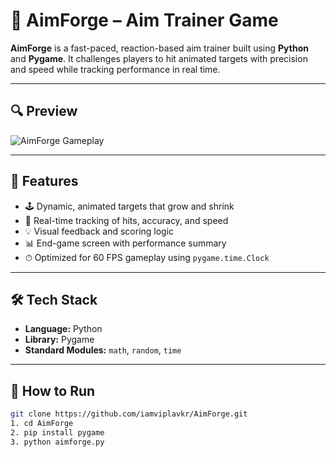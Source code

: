 # 🎯 AimForge – Aim Trainer Game

**AimForge** is a fast-paced, reaction-based aim trainer built using **Python** and **Pygame**. It challenges players to hit animated targets with precision and speed while tracking performance in real time.

---

## 🔍 Preview

![AimForge Gameplay](https://ezgif.com/save/ezgif-1f95887646498a.gif)

---

## 🚀 Features

- 🕹️ Dynamic, animated targets that grow and shrink  
- 🧠 Real-time tracking of hits, accuracy, and speed  
- 💡 Visual feedback and scoring logic  
- 📊 End-game screen with performance summary  
- ⏱ Optimized for 60 FPS gameplay using `pygame.time.Clock`

---

## 🛠️ Tech Stack

- **Language:** Python  
- **Library:** Pygame  
- **Standard Modules:** `math`, `random`, `time`

---

## 🧩 How to Run

   ```bash
   git clone https://github.com/iamviplavkr/AimForge.git
   1. cd AimForge
   2. pip install pygame
   3. python aimforge.py


